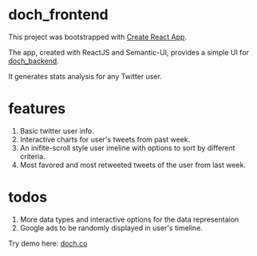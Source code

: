 # doch_frontend
This project was bootstrapped with [Create React App](https://github.com/facebookincubator/create-react-app).

The app, created with ReactJS and Semantic-UI, provides a simple UI for [doch_backend](https://github.com/shuchenliu/doch_backend). 

It generates stats analysis for any Twitter user.

# features
1. Basic twitter user info. 
2. Interactive charts for user's tweets from past week.
3. An inifite-scroll style user imeline with options to sort by different criteria.
4.  Most favored and most retweeted tweets of the user from last week.

# todos
1. More data types and interactive options for the data representaion
2. Google ads to be randomly displayed in user's timeline.

Try demo here: [doch.co](http://doch.co)

